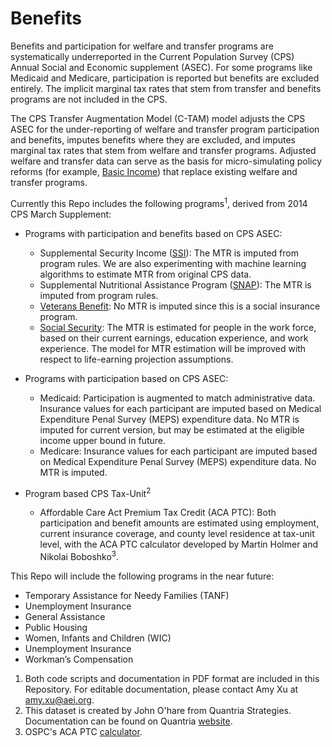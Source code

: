 # Benefits

Benefits and participation for welfare and transfer programs are systematically underreported in the Current Population Survey (CPS) Annual Social and Economic supplement (ASEC). For some programs like Medicaid and Medicare, participation is reported but benefits are excluded entirely. The implicit marginal tax rates that stem from transfer and benefits programs are not included in the CPS.

The CPS Transfer Augmentation Model (C-TAM) model adjusts the CPS ASEC for the under-reporting of welfare and transfer program participation and benefits, imputes benefits where they are excluded, and imputes marginal tax rates that stem from welfare and transfer programs. Adjusted welfare and transfer data can serve as the basis for micro-simulating policy reforms (for example, [Basic Income](https://github.com/open-source-economics/Benefits/blob/master/Basic%20Income.pdf)) that replace existing welfare and transfer programs.

Currently this Repo includes the following programs<sup>1</sup>, derived from 2014 CPS March Supplement:

- Programs with participation and benefits based on CPS ASEC:
    - Supplemental Security Income ([SSI](https://github.com/open-source-economics/Benefits/tree/master/SSI)): The MTR is imputed from program rules. We are also experimenting with machine learning algorithms to estimate MTR from original CPS data.
    - Supplemental Nutritional Assistance Program ([SNAP](https://github.com/open-source-economics/Benefits/tree/master/SNAP)): The MTR is imputed from program rules.
    - [Veterans Benefit](https://github.com/open-source-economics/Benefits/tree/master/VB): No MTR is imputed since this is a social insurance program.
    - [Social Security](https://github.com/open-source-economics/Benefits/tree/master/SS): The MTR is estimated for people in the work force, based on their current earnings, education experience, and work experience. The model for MTR estimation will be improved with respect to life-earning projection assumptions.

-   Programs with participation based on CPS ASEC:
    - Medicaid: Participation is augmented to match administrative data. Insurance values for each participant are imputed based on Medical Expenditure Penal Survey (MEPS) expenditure data. No MTR is imputed for current version, but may be estimated at the eligible income upper bound in future.
    - Medicare: Insurance values for each participant are imputed based on Medical Expenditure Penal Survey (MEPS) expenditure data. No MTR is imputed.

- Program based CPS Tax-Unit<sup>2</sup>
    - Affordable Care Act Premium Tax Credit (ACA PTC): Both participation and benefit amounts are estimated using employment, current insurance coverage, and county level residence at tax-unit level, with the ACA PTC calculator developed by Martin Holmer and Nikolai Boboshko<sup>3</sup>.  

This Repo will include the following programs in the near future:

- Temporary Assistance for Needy Families (TANF)
- Unemployment Insurance
- General Assistance
- Public Housing
- Women, Infants and Children (WIC)
- Unemployment Insurance
- Workman’s Compensation


1. Both code scripts and documentation in PDF format are included in this Repository. For editable documentation, please contact Amy Xu at amy.xu@aei.org.
2. This dataset is created by John O'hare from Quantria Strategies. Documentation can be found on Quantria [website](http://www.quantria.com/assets/img/TechnicalDocumentationV4-2.pdf).
3. OSPC's ACA PTC [calculator](http://chiselapp.com/user/mrh/repository/OSPC-ACA/doc/trunk/www/home.wiki).
